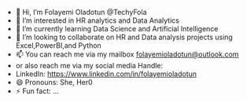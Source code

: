 - 👋 Hi, I’m Folayemi Oladotun @TechyFola
- 👀 I’m interested in HR analytics and Data Analytics
- 🌱 I’m currently learning Data Science and Artificial Intelligence 
- 💞️ I’m looking to collaborate on HR and Data analysis projects using Excel,PowerBI,and Python
- 📫 You can reach me via my mailbox folayemioladotun@outlook.com
- or also reach me via my social media Handle:
- LinkedIn: https://www.linkedin.com/in/folayemioladotun
- 😄 Pronouns: She, Her0
- ⚡ Fun fact: ...

<!---
TechyFola/TechyFola is a ✨ special ✨ repository because its `README.md` (this file) appears on your GitHub profile.
You can click the Preview link to take a look at your changes.
--->
